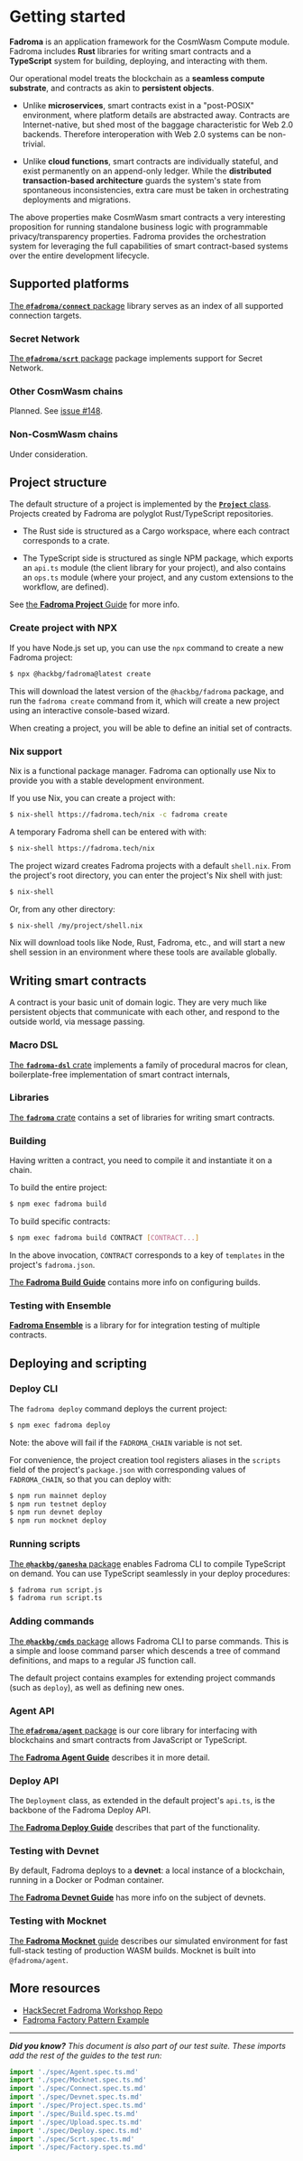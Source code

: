 # Getting started

**Fadroma** is an application framework for the CosmWasm Compute module.
Fadroma includes **Rust** libraries for writing smart contracts and a
**TypeScript** system for building, deploying, and interacting with them.

Our operational model treats the blockchain as a **seamless compute substrate**,
and contracts as akin to **persistent objects**.

* Unlike **microservices**, smart contracts exist in a "post-POSIX"
  environment, where platform details are abstracted away. Contracts
  are Internet-native, but shed most of the baggage characteristic for
  Web 2.0 backends. Therefore interoperation with Web 2.0 systems can be non-trivial.

* Unlike **cloud functions**, smart contracts are individually stateful,
  and exist permanently on an append-only ledger. While the
  **distributed transaction-based architecture** guards the system's state from
  spontaneous inconsistencies, extra care must be taken in orchestrating deployments
  and migrations.

The above properties make CosmWasm smart contracts a very interesting proposition
for running standalone business logic with programmable privacy/transparency properties.
Fadroma provides the orchestration system for leveraging the full capabilities of
smart contract-based systems over the entire development lifecycle.

## Supported platforms

[The **`@fadroma/connect`** package](./connect.html) library
serves as an index of all supported connection targets.

### Secret Network

[The **`@fadroma/scrt`** package](./scrt.html)
package implements support for Secret Network.

### Other CosmWasm chains

Planned. See [issue #148](https://github.com/hackbg/fadroma/issues/148).

### Non-CosmWasm chains

Under consideration.

## Project structure

The default structure of a project is implemented by the
[**`Project`** class](project.html).
Projects created by Fadroma are polyglot Rust/TypeScript repositories.

* The Rust side is structured as a Cargo workspace,
  where each contract corresponds to a crate.

* The TypeScript side is structured as single NPM package,
  which exports an `api.ts` module (the client library for your project),
  and also contains an `ops.ts` module (where your project, and any custom
  extensions to the workflow, are defined).

See [the **Fadroma Project** Guide](project.html) for more info.

### Create project with NPX

If you have Node.js set up, you can use the `npx` command to create a new Fadroma project:

```sh
$ npx @hackbg/fadroma@latest create
```

This will download the latest version of the `@hackbg/fadroma` package,
and run the `fadroma create` command from it, which will create a new project
using an interactive console-based wizard.

When creating a project, you will be able to define an initial set of contracts.

### Nix support

Nix is a functional package manager. Fadroma can optionally
use Nix to provide you with a stable development environment.

If you use Nix, you can create a project with:

```sh
$ nix-shell https://fadroma.tech/nix -c fadroma create
```

A temporary Fadroma shell can be entered with with:

```sh
$ nix-shell https://fadroma.tech/nix
```

The project wizard creates Fadroma projects with a default `shell.nix`.
From the project's root directory, you can enter the project's Nix shell
with just:

```sh
$ nix-shell
```

Or, from any other directory:

```sh
$ nix-shell /my/project/shell.nix
```

Nix will download tools like Node, Rust, Fadroma, etc., and will start a
new shell session in an environment where these tools are available globally.

## Writing smart contracts

A contract is your basic unit of domain logic.
They are very much like persistent objects
that communicate with each other, and
respond to the outside world,
via message passing.

### Macro DSL

[The **`fadroma-dsl`** crate](https://docs.rs/fadroma-dsl/latest/fadroma_dsl)
implements a family of procedural macros for clean, boilerplate-free implementation
of smart contract internals,

### Libraries

[The **`fadroma`** crate](https://docs.rs/fadroma/latest/fadroma) contains
a set of libraries for writing smart contracts.

### Building

Having written a contract, you need to compile it and instantiate it on a chain.

To build the entire project:

```sh
$ npm exec fadroma build
```

To build specific contracts:

```sh
$ npm exec fadroma build CONTRACT [CONTRACT...]
```

In the above invocation, `CONTRACT` corresponds to a key of `templates` in
the project's `fadroma.json`.

[The **Fadroma Build Guide**](build.html) contains more info on configuring builds.

### Testing with Ensemble

[**Fadroma Ensemble**](https://docs.rs/fadroma/latest/fadroma/ensemble/index.html)
is a library for for integration testing of multiple contracts.

## Deploying and scripting

### Deploy CLI

The `fadroma deploy` command deploys the current project:

```sh
$ npm exec fadroma deploy
```

Note: the above will fail if the `FADROMA_CHAIN` variable
is not set.

For convenience, the project creation tool registers aliases
in the `scripts` field of the project's `package.json` with
corresponding values of `FADROMA_CHAIN`, so that you can deploy with:

```sh
$ npm run mainnet deploy
$ npm run testnet deploy
$ npm run devnet deploy
$ npm run mocknet deploy
```

### Running scripts

[The **`@hackbg/ganesha`** package](https://github.com/hackbg/ganesha)
enables Fadroma CLI to compile TypeScript on demand. You can use TypeScript
seamlessly in your deploy procedures:

```sh
$ fadroma run script.js
$ fadroma run script.ts
```

### Adding commands

[The **`@hackbg/cmds`** package](https://github.com/hackbg/toolbox/blob/main/cmds/cmds.ts)
allows Fadroma CLI to parse commands. This is a simple and loose command parser which
descends a tree of command definitions, and maps to a regular JS function call.

The default project contains examples for extending project commands (such as `deploy`),
as well as defining new ones.

### Agent API

[The **`@fadroma/agent`** package](/ts/modules/_fadroma_agent.html) is our core library
for interfacing with blockchains and smart contracts from JavaScript or TypeScript.

[The **Fadroma Agent Guide**](agent.html) describes it in more detail.

### Deploy API

The `Deployment` class, as extended in the default project's `api.ts`,
is the backbone of the Fadroma Deploy API.

[The **Fadroma Deploy Guide**](deploy.html) describes that part of the functionality.

### Testing with Devnet

By default, Fadroma deploys to a **devnet**: a local instance of
a blockchain, running in a Docker or Podman container.

[The **Fadroma Devnet Guide**](devnet.html) has more info
on the subject of devnets.

### Testing with Mocknet

[The **Fadroma Mocknet** guide](mocknet.html) describes
our simulated environment for fast full-stack testing of production WASM builds.
Mocknet is built into `@fadroma/agent`.

## More resources

* [HackSecret Fadroma Workshop Repo](https://github.com/hackbg/fadroma-workshop)
* [Fadroma Factory Pattern Example](factory.html)

---


***Did you know?** This document is also part of our test suite.
These imports add the rest of the guides to the test run:*

```typescript
import './spec/Agent.spec.ts.md'
import './spec/Mocknet.spec.ts.md'
import './spec/Connect.spec.ts.md'
import './spec/Devnet.spec.ts.md'
import './spec/Project.spec.ts.md'
import './spec/Build.spec.ts.md'
import './spec/Upload.spec.ts.md'
import './spec/Deploy.spec.ts.md'
import './spec/Scrt.spec.ts.md'
import './spec/Factory.spec.ts.md'
```
